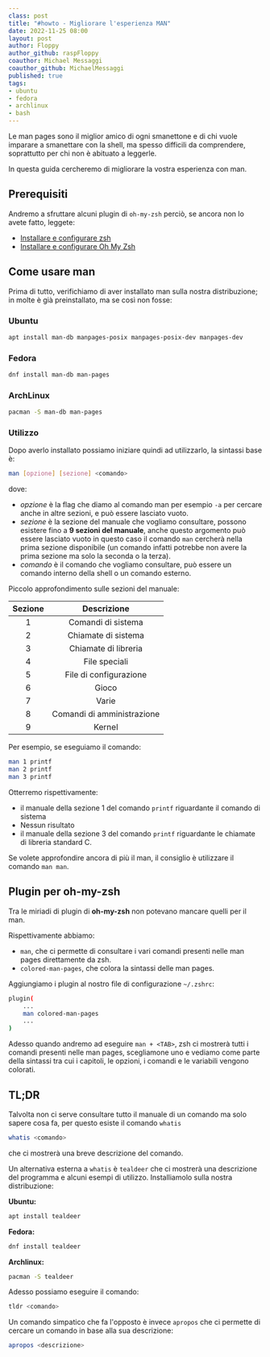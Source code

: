 ```yaml
---
class: post
title: "#howto - Migliorare l'esperienza MAN"
date: 2022-11-25 08:00 
layout: post
author: Floppy
author_github: raspFloppy 
coauthor: Michael Messaggi
coauthor_github: MichaelMessaggi
published: true
tags:
- ubuntu
- fedora
- archlinux
- bash
---
```


Le man pages sono il miglior amico di ogni smanettone e di chi vuole imparare a smanettare con la shell, ma spesso difficili da comprendere, soprattutto per chi non è abituato a leggerle.

In questa guida cercheremo di migliorare la vostra esperienza con man.

## Prerequisiti

Andremo a sfruttare alcuni plugin di `oh-my-zsh` perciò, se ancora non lo avete fatto, leggete:

- [Installare e configurare zsh](https://linuxhub.it/articles/howto-installare-e-configurare-zsh/)
- [Installare e configurare Oh My Zsh](https://linuxhub.it/articles/howto-installare-e-configurare-oh-my-zsh/)


## Come usare man

Prima di tutto, verifichiamo di aver installato man sulla nostra distribuzione; in molte è già preinstallato, ma se così non fosse:

### Ubuntu

```bash
apt install man-db manpages-posix manpages-posix-dev manpages-dev
```

### Fedora

```bash
dnf install man-db man-pages
```

### ArchLinux 

```bash
pacman -S man-db man-pages
```

### Utilizzo 

Dopo averlo installato possiamo iniziare quindi ad utilizzarlo, la sintassi base è:

```bash
man [opzione] [sezione] <comando>
```

dove:
- *opzione* è la flag che diamo al comando man per esempio `-a` per cercare anche in altre sezioni, e può essere lasciato vuoto.
- *sezione* è la sezione del manuale che vogliamo consultare, possono esistere fino a **9 sezioni del manuale**, anche questo argomento può essere lasciato vuoto in questo caso il comando `man` cercherà nella prima sezione disponibile (un comando infatti potrebbe non avere la prima sezione ma solo la seconda o la terza).
- *comando* è il comando che vogliamo consultare, può essere un comando interno della shell o un comando esterno.


Piccolo approfondimento sulle sezioni del manuale:

| Sezione | Descrizione |
| :---: | :---: |
| 1 | Comandi di sistema |
| 2 | Chiamate di sistema |
| 3 | Chiamate di libreria |
| 4 | File speciali |
| 5 | File di configurazione |
| 6 | Gioco |
| 7 | Varie |
| 8 | Comandi di amministrazione |
| 9 | Kernel |

Per esempio, se eseguiamo il comando:

```bash
man 1 printf
man 2 printf
man 3 printf
```

Otterremo rispettivamente:

- il manuale della sezione 1 del comando `printf` riguardante il comando di sistema
- Nessun risultato
- il manuale della sezione 3 del comando `printf` riguardante le chiamate di libreria standard C.


Se volete approfondire ancora di più il man, il consiglio è utilizzare il comando `man man`.

## Plugin per oh-my-zsh

Tra le miriadi di plugin di **oh-my-zsh** non potevano mancare quelli per il man.

Rispettivamente abbiamo:
- `man`, che ci permette di consultare i vari comandi presenti nelle man pages direttamente da zsh.
- `colored-man-pages`, che colora la sintassi delle man pages.


Aggiungiamo i plugin al nostro file di configurazione `~/.zshrc`:

```bash
plugin(
    ...
    man colored-man-pages
    ...
)
```

Adesso quando andremo ad eseguire `man + <TAB>`, zsh ci mostrerà tutti i comandi presenti nelle man pages, scegliamone uno e vediamo come parte della sintassi tra cui i capitoli, le opzioni, i comandi e le variabili vengono colorati.


## TL;DR

Talvolta non ci serve consultare tutto il manuale di un comando ma solo sapere cosa fa, per questo esiste il comando `whatis` 

```bash
whatis <comando>
```

che ci mostrerà una breve descrizione del comando.

Un alternativa esterna a `whatis` è `tealdeer` che ci mostrerà una descrizione del programma e alcuni esempi di utilizzo.
Installiamolo sulla nostra distribuzione:

**Ubuntu:**
```bash
apt install tealdeer
```

**Fedora:**
```bash
dnf install tealdeer
```

**Archlinux:**
```bash
pacman -S tealdeer
```

Adesso possiamo eseguire il comando: 
```bash
tldr <comando>
``` 


Un comando simpatico che fa l'opposto è invece `apropos` che ci permette di cercare un comando in base alla sua descrizione:
```bash
apropos <descrizione>
```
